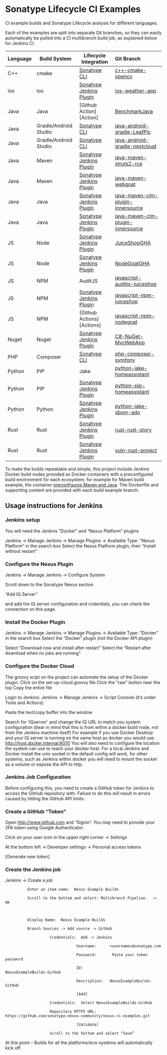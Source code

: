 # Sonatype Lifecycle CI Examples
CI example builds and Sonatype Lifecycle analysis for different languages.

Each of the examples are split into separate Git branches, so they can easily automatically be pulled into a CI multibranch build job, as explained below for Jenkins CI.

|Language  |Build System         |Lifecycle Integration             |Git Branch|
|----------|---------------------|----------------------------------|:-----|
|C++       |cmake                |[Sonatype CLI][CLI]               |[c++-cmake-opencv](../../tree/cpp-cmake-opencv)|
|ios      |ios                 |[Sonatype Jenkins Plugin][Jenkins]|[ios-weather-app](../../tree/ios-weather-app)|
|Java      |Java                 |[Github Action][Action]|[BenchmarkJava](../../tree/BenchmarkJava)|
|Java      |Gradle/Android Studio|[Sonatype CLI][CLI]               |[java-android-gradle-LeafPic](../../tree/java-android-gradle-LeafPic)|
|Java      |Gradle/Android Studio|[Sonatype CLI][CLI]               |[java-android-gradle-nextcloud](../../tree/java-android-gradle-nextcloud)|
|Java      |Maven                |[Sonatype Jenkins Plugin][Jenkins]|[java-maven-struts2-rce](../../tree/java-maven-struts2-rce)|
|Java      |Maven                |[Sonatype Jenkins Plugin][Jenkins]|[java-maven-webgoat](../../tree/java-maven-webgoat)|
|Java      |Java                 |[Sonatype Jenkins Plugin][Jenkins]|[java-maven-clm-plugin-innersource](../../tree/java-maven-clm-plugin-innersource)|
|Java      |Java                 |[Sonatype Jenkins Plugin][Jenkins]|[java-maven-clm-plugin-innersource](../../tree/java-maven-sbom-struts2-rce)|
|JS      |Node                 |[Sonatype Jenkins Plugin][Jenkins]|[JuiceShopGHA](../../tree/JuiceShopGHA)|
|JS      |Node                 |[Sonatype Jenkins Plugin][Jenkins]|[NodeGoatGHA](../../tree/NodeGoatGHA)|
|JS|NPM                  |AuditJS                           |[javascript-auditjs-juiceshop](../../tree/javascript-auditjs-juiceshop)|
|JS|NPM                  |[Sonatype Jenkins Plugin][Jenkins]|[javascript-npm-juiceshop](../../tree/javascript-npm-juiceshop)|
|JS|NPM                  |[Github Actions][Actions]|[javascript-npm-nodegoat](../../tree/javascript-npm-nodegoat)|
|Nuget      |Nuget                 |[Sonatype Jenkins Plugin][Jenkins]|[C#-NuGet-MvcWebApp](../../tree/C#-NuGet-MvcWebApp)|
|PHP       |Composer             |[Sonatype CLI][CLI]               |[php-composer-symfony](../../tree/php-composer-symfony)|
|Python    |PIP                  |Jake                              |[python-jake-homeassistant](../../tree/python-jake-homeassistant)|
|Python    |PIP                  |[Sonatype Jenkins Plugin][Jenkins]|[python-pip-homeassistant](../../tree/python-pip-homeassistant)|
|Python    |Python                 |[Sonatype Jenkins Plugin][Jenkins]|[python-jake-sbom-ado](../../tree/python-jake-sbom-ado)|
|Rust      |Rust                 |[Sonatype Jenkins Plugin][Jenkins]|[rust-rust-story](../../tree/rust-rust-story)|
|Rust      |Rust                 |[Sonatype Jenkins Plugin][Jenkins]|[vuln-rust-project](../../tree/vuln-rust-project)|




To make the builds repeatable and simple, this project include Jenkins Docker build nodes provided as Docker containers with a preconfigured build environment for each ecosystem; for example for Maven build example, the container [preconfigures Maven and Java](https://github.com/sonatype-nexus-community/nexus-ci-examples/blob/java-maven-struts2-rce/jenkins-node-maven/Dockerfile). The Dockerfile and supporting content are provided with each build example branch.

## Usage instructions for Jenkins
### Jenkins setup

You will need the Jenkins "Docker" and “Nexus Platform” plugins 

Jenkins -> Manage Jenkins -> Manage Plugins -> Available
            Type: “Nexus Platform” in the search box
            Select the Nexus Platform plugin, then “Install without restart”

### Configure the Nexus Plugin
Jenkins -> Manage Jenkins -> Configure System

Scroll down to the Sonatype Nexus section

“Add IQ Server”

and add the IQ server configuration and cridentials, you can check the connection on this page.

### Install the Docker Plugin
Jenkins -> Manage Jenkins -> Manage Plugins -> Available
            Type: “Docker” in the search box
            Select the “Docker” plugin (not the Docker API plugin)

Select “Download now and install after restart”
             Select the “Restart after download when no jobs are running”

### Configure the Docker Cloud
The groovy scipt on the project can automate the setup of the Docker plugin.
                        Click on the set-up-cloud.groovy file
                        Click the “raw” button near the top
                        Copy the entire file

Login to Jenkins:
                        Jenkins -> Manage Jenkins -> Script Console (it’s under Tools and Actions)

Paste the text/copy buffer into the window

Search for 'IQserver' and change the IQ URL to match you system configuration (bear in mind that this is from within a docker build node, not from the Jenkins machine itself)
For example if you use Docker Desktop and your IQ server is running on the same host as docker you would use: http://host.docker.internal:8070
You will also need to configure the location the system can use to reach your docker host. For a local Jenkins and Docker install the unix socket in the default config will work, for other systems, such as Jenkins within docker you will need to mount the socket as a volume or expose the API to http.


### Jenkins Job Configuration
Before configuring this, you need to create a GitHub token for Jenkins to access the GitHub repository with.  Failure to do this will result in errors caused by hitting the GitHub API limits.

### Create a GitHub “Token”
Open http://www.github.com  and “Signin”.    You may need to provide your 2FA token using Google Authenticator.

Click on your user icon in the upper right corner -> Settings

At the bottom left -> Developer settings -> Personal access tokens

[Generate new token]


### Create the Jenkins job

Jenkins -> Create a job

              Enter an item name:  Nexus Example Builds

              Scroll to the bottom and select: Multibranch Pipeline.  -> OK



              Display Name:  Nexus Example Builds

              Branch Sources -> Add source -> GitHub

                        Credentials:  Add -> Jenkins

                                    Username:      <username>@sonatype.com

                                    Password:       Paste your token password

                                    ID:                   NexusExampleBuilds-GitHub

                                    Description:   NexusExampleBuilds-GitHub

                                    [Add]

                        Credentials:  Select NexusExampleBuilds-GitHub

                        Repository HTTPS URL:  https://github.com/sonatype-nexus-community/nexus-ci-examples.git

                                    [Validate]

                        Scroll to the bottom and select “Save”



At this point – Builds for all the platforms/eco-systems will automatically kick off.

[CLI]: https://help.sonatype.com/en/sonatype-iq-cli.html
[Jenkins]: https://help.sonatype.com/en/sonatype-platform-plugin-for-jenkins.html